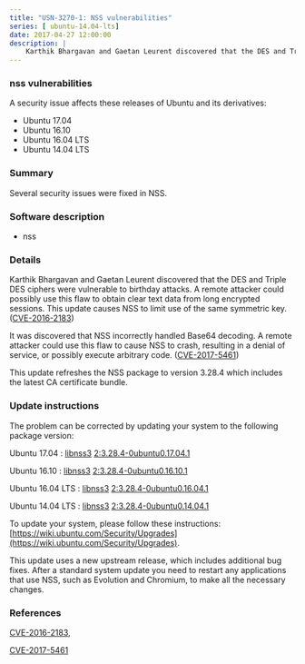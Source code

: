 ```yaml
---
title: "USN-3270-1: NSS vulnerabilities"
series: [ ubuntu-14.04-lts]
date: 2017-04-27 12:00:00
description: |
    Karthik Bhargavan and Gaetan Leurent discovered that the DES and Triple DES ciphers were vulnerable to birthday attacks. A remote attacker could possibly use this flaw to obtain clear text data from long encrypted sessions. This update causes NSS to limit use of the same symmetric key. ([CVE-2016-2183](http://people.ubuntu.com/~ubuntu-security/cve/CVE-2016-2183))
--- 
```

 
### nss vulnerabilities

A security issue affects these releases of Ubuntu and its derivatives:

* Ubuntu 17.04
* Ubuntu 16.10
* Ubuntu 16.04 LTS
* Ubuntu 14.04 LTS

### Summary

Several security issues were fixed in NSS. 

### Software description

* nss 

### Details

Karthik Bhargavan and Gaetan Leurent discovered that the DES and Triple DES ciphers were vulnerable to birthday attacks. A remote attacker could possibly use this flaw to obtain clear text data from long encrypted sessions. This update causes NSS to limit use of the same symmetric key. ([CVE-2016-2183](http://people.ubuntu.com/~ubuntu-security/cve/CVE-2016-2183))

It was discovered that NSS incorrectly handled Base64 decoding. A remote attacker could use this flaw to cause NSS to crash, resulting in a denial of service, or possibly execute arbitrary code. ([CVE-2017-5461](http://people.ubuntu.com/~ubuntu-security/cve/CVE-2017-5461))

This update refreshes the NSS package to version 3.28.4 which includes the latest CA certificate bundle. 

### Update instructions

The problem can be corrected by updating your system to the following package version:

Ubuntu 17.04
 : [libnss3](https://launchpad.net/ubuntu/+source/nss) <span> [2:3.28.4-0ubuntu0.17.04.1](https://launchpad.net/ubuntu/+source/nss/2:3.28.4-0ubuntu0.17.04.1) </span> 

Ubuntu 16.10
 : [libnss3](https://launchpad.net/ubuntu/+source/nss) <span> [2:3.28.4-0ubuntu0.16.10.1](https://launchpad.net/ubuntu/+source/nss/2:3.28.4-0ubuntu0.16.10.1) </span> 

Ubuntu 16.04 LTS
 : [libnss3](https://launchpad.net/ubuntu/+source/nss) <span> [2:3.28.4-0ubuntu0.16.04.1](https://launchpad.net/ubuntu/+source/nss/2:3.28.4-0ubuntu0.16.04.1) </span> 

Ubuntu 14.04 LTS
 : [libnss3](https://launchpad.net/ubuntu/+source/nss) <span> [2:3.28.4-0ubuntu0.14.04.1](https://launchpad.net/ubuntu/+source/nss/2:3.28.4-0ubuntu0.14.04.1) </span> 

To update your system, please follow these instructions: [https://wiki.ubuntu.com/Security/Upgrades](https://wiki.ubuntu.com/Security/Upgrades).

This update uses a new upstream release, which includes additional bug fixes. After a standard system update you need to restart any applications that use NSS, such as Evolution and Chromium, to make all the necessary changes. 

### References

 [CVE-2016-2183](http://people.ubuntu.com/~ubuntu-security/cve/CVE-2016-2183), 

 [CVE-2017-5461](http://people.ubuntu.com/~ubuntu-security/cve/CVE-2017-5461)
 
